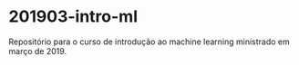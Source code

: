 # 201903-intro-ml
Repositório para o curso de introdução ao machine learning ministrado em março de 2019.

